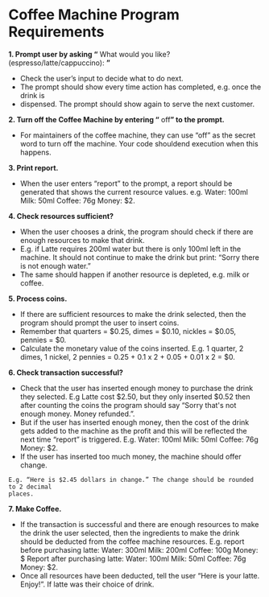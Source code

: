 # Coffee Machine Program Requirements

**1. Prompt user by asking “** ​What would you like? (espresso/latte/cappuccino):​ **”**
* Check the user’s input to decide what to do next.
* The prompt should show every time action has completed, e.g. once the drink is
* dispensed. The prompt should show again to serve the next customer.

**2. Turn off the Coffee Machine by entering “** ​off​ **” to the prompt.**
* For maintainers of the coffee machine, they can use “off” as the secret word to turn off the machine. Your code shouldend execution when this happens.

**3. Print report.**
* When the user enters “report” to the prompt, a report should be generated that shows the current resource values. e.g.
    Water: 100ml
    Milk: 50ml
    Coffee: 76g
    Money: $2.

**4. Check resources sufficient?**
* When the user chooses a drink, the program should check if there are enough resources to make that drink.
* E.g. if Latte requires 200ml water but there is only 100ml left in the machine. It should not continue to make the drink but print: “​Sorry there is not enough water.​”
* The same should happen if another resource is depleted, e.g. milk or coffee.

**5. Process coins.**
* If there are sufficient resources to make the drink selected, then the program should prompt the user to insert coins.
* Remember that quarters = $0.25, dimes = $0.10, nickles = $0.05, pennies = $0.
* Calculate the monetary value of the coins inserted. E.g. 1 quarter, 2 dimes, 1 nickel, 2 pennies = 0.25 + 0.1 x 2 + 0.05 + 0.01 x 2 = $0.

**6. Check transaction successful?**
* Check that the user has inserted enough money to purchase the drink they selected. E.g Latte cost $2.50, but they only inserted $0.52 then after counting the coins the program should say “​Sorry that's not enough money. Money refunded.​”.
* But if the user has inserted enough money, then the cost of the drink gets added to the machine as the profit and this will be reflected the next time “report” is triggered. E.g.
       Water: 100ml
       Milk: 50ml
       Coffee: 76g
       Money: $2.
* If the user has inserted too much money, the machine should offer change.


```
E.g. “Here is $2.45 dollars in change.” The change should be rounded to 2 decimal
places.
```
**7. Make Coffee.**
* If the transaction is successful and there are enough resources to make the drink the user selected, then the ingredients to make the drink should be deducted from the coffee machine resources. E.g. report before purchasing latte:
Water: 300ml
Milk: 200ml
Coffee: 100g
Money: \$
Report after purchasing latte:
Water: 100ml
Milk: 50ml
Coffee: 76g
Money: $2.
* Once all resources have been deducted, tell the user “Here is your latte. Enjoy!”. If latte was their choice of drink.


